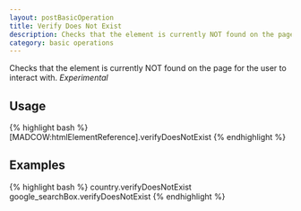 ```yaml
---
layout: postBasicOperation
title: Verify Does Not Exist
description: Checks that the element is currently NOT found on the page for the user to interact with.
category: basic operations
---
```


Checks that the element is currently NOT found on the page for the user to interact with. *Experimental*

## Usage

{% highlight bash %}
[MADCOW:htmlElementReference].verifyDoesNotExist
{% endhighlight %}

## Examples

{% highlight bash %}
country.verifyDoesNotExist
google_searchBox.verifyDoesNotExist
{% endhighlight %}



